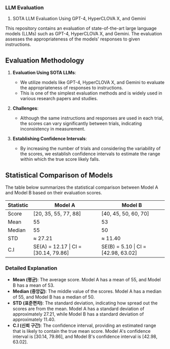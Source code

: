
### LLM Evaluation

1. SOTA LLM Evaluation Using GPT-4, HyperCLOVA X, and Gemini

This repository contains an evaluation of state-of-the-art large language models (LLMs) such as GPT-4, HyperCLOVA X, and Gemini. The evaluation assesses the appropriateness of the models' responses to given instructions.</br>

## Evaluation Methodology

1. **Evaluation Using SOTA LLMs**:
   - We utilize models like GPT-4, HyperCLOVA X, and Gemini to evaluate the appropriateness of responses to instructions.
   - This is one of the simplest evaluation methods and is widely used in various research papers and studies.

2. **Challenges**:
   - Although the same instructions and responses are used in each trial, the scores can vary significantly between trials, indicating inconsistency in measurement.

3. **Establishing Confidence Intervals**:
   - By increasing the number of trials and considering the variability of the scores, we establish confidence intervals to estimate the range within which the true score likely falls.

## Statistical Comparison of Models

The table below summarizes the statistical comparison between Model A and Model B based on their evaluation scores.

| Statistic | Model A                    | Model B                    |
|-----------|----------------------------|----------------------------|
| Score     | [20, 35, 55, 77, 88]       | [40, 45, 50, 60, 70]       |
| Mean      | 55                         | 53                         |
| Median    | 55                         | 50                         |
| STD       | ≈ 27.21                    | ≈ 11.40                    |
| C.I       | SE(A) = 12.17 \| CI = [30.14, 79.86] | SE(B) = 5.10 \| CI = [42.98, 63.02] |

### Detailed Explanation

- **Mean (평균)**: The average score. Model A has a mean of 55, and Model B has a mean of 53.
- **Median (중앙값)**: The middle value of the scores. Model A has a median of 55, and Model B has a median of 50.
- **STD (표준편차)**: The standard deviation, indicating how spread out the scores are from the mean. Model A has a standard deviation of approximately 27.21, while Model B has a standard deviation of approximately 11.40.
- **C.I (신뢰 구간)**: The confidence interval, providing an estimated range that is likely to contain the true mean score. Model A's confidence interval is [30.14, 79.86], and Model B's confidence interval is [42.98, 63.02].
